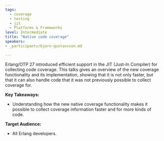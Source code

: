 ```yaml
---
tags:
  - coverage
  - testing
  - jit
  - Platforms & Frameworks
level: Intermediate
title: "Native code coverage"
speakers:
- _participants/bjorn-gustavsson.md

---
```

Erlang/OTP 27 introduced efficient support in the JIT (Just-In Compiler) for collecting code coverage. This talks gives an overview of the new coverage functionality and its implementation, showing that it is not only faster, but that it can also handle code that it was not previously possible to collect coverage for.

**Key Takeaways:**
- Understanding how the new native coverage functionality makes it possible to collect coverage information faster and for more kinds of code.

**Target Audience:**
- All Erlang developers.
